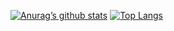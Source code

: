 [![Anurag’s github stats](https://github-readme-stats.vercel.app/api?username=kyanhtrang)](https://github.com/kyanhtrang)
[![Top Langs](https://github-readme-stats.vercel.app/api/top-langs/?username=kyanhtrang&layout=compact)](https://github.com/kyanhtrang)
